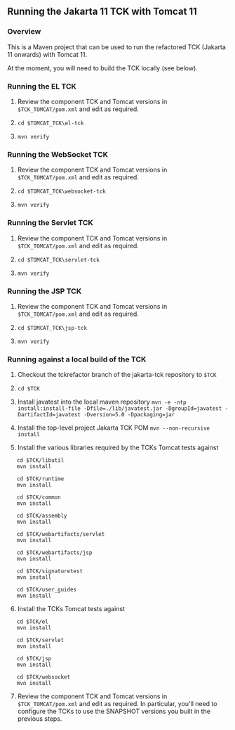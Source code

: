 ## Running the Jakarta 11 TCK with Tomcat 11

### Overview

This is a Maven project that can be used to run the refactored TCK (Jakarta 11 onwards) with Tomcat 11.

At the moment, you will need to build the TCK locally (see below).

### Running the EL TCK

1. Review the component TCK and Tomcat versions in `$TCK_TOMCAT/pom.xml` and edit as required.

1. `cd $TOMCAT_TCK\el-tck`

1. `mvn verify`

### Running the WebSocket TCK

1. Review the component TCK and Tomcat versions in `$TCK_TOMCAT/pom.xml` and edit as required.

1. `cd $TOMCAT_TCK\websocket-tck`

1. `mvn verify`

### Running the Servlet TCK

1. Review the component TCK and Tomcat versions in `$TCK_TOMCAT/pom.xml` and edit as required.

1. `cd $TOMCAT_TCK\servlet-tck`

1. `mvn verify`

### Running the JSP TCK

1. Review the component TCK and Tomcat versions in `$TCK_TOMCAT/pom.xml` and edit as required.

1. `cd $TOMCAT_TCK\jsp-tck`

1. `mvn verify`

### Running against a local build of the TCK

1. Checkout the tckrefactor branch of the jakarta-tck repository to `$TCK`

1. `cd $TCK`

1. Install javatest into the local maven repository
   `mvn -e -ntp install:install-file -Dfile=./lib/javatest.jar -DgroupId=javatest -DartifactId=javatest -Dversion=5.0 -Dpackaging=jar`
   
1. Install the top-level project Jakarta TCK POM
   `mvn --non-recursive install`

1. Install the various libraries required by the TCKs Tomcat tests against
```
   cd $TCK/libutil
   mvn install
   
   cd $TCK/runtime
   mvn install
   
   cd $TCK/common
   mvn install

   cd $TCK/assembly
   mvn install

   cd $TCK/webartifacts/servlet
   mvn install

   cd $TCK/webartifacts/jsp
   mvn install

   cd $TCK/signaturetest
   mvn install

   cd $TCK/user_guides
   mvn install
```

6. Install the TCKs Tomcat tests against
```
   cd $TCK/el
   mvn install
   
   cd $TCK/servlet
   mvn install
   
   cd $TCK/jsp
   mvn install
   
   cd $TCK/websocket
   mvn install
```

7. Review the component TCK and Tomcat versions in `$TCK_TOMCAT/pom.xml` and edit as required. In particular, you'll
need to configure the TCKs to use the SNAPSHOT versions you built in the previous steps.
